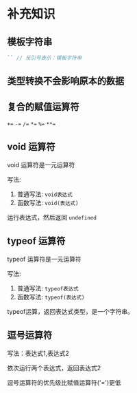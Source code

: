 # 补充知识

## 模板字符串

```js
`` // 反引号表示：模板字符串
```



## 类型转换不会影响原本的数据

## 复合的赋值运算符

`+=`  `-=` `/=`  `*=`  `%=`  `**=`

## void 运算符

void 运算符是一元运算符

写法:

1. 普通写法: ``` void表达式 ```
2. 函数写法: ``` void(表达式) ```

运行表达式，然后返回 `undefined`

## typeof 运算符

typeof 运算符是一元运算符

写法:

1. 普通写法: ``` typeof表达式 ```
2. 函数写法: ``` typeof(表达式) ```

typeof运算，返回表达式类型，是一个字符串。


## 逗号运算符

写法：表达式1,表达式2

依次运行两个表达式，返回表达式2 

逗号运算符的优先级比赋值运算符('=')更低
